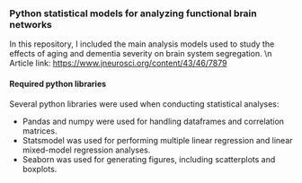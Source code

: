 ### Python statistical models for analyzing functional brain networks

In this repository, I included the main analysis models used to study the effects of aging and dementia severity on brain system segregation. \n
Article link: https://www.jneurosci.org/content/43/46/7879

#### Required python libraries
Several python libraries were used when conducting statistical analyses: <br>
- Pandas and numpy were used for handling dataframes and correlation matrices. <br>
- Statsmodel was used for performing multiple linear regression and linear mixed-model regression analyses. <br>
- Seaborn was used for generating figures, including scatterplots and boxplots. 
